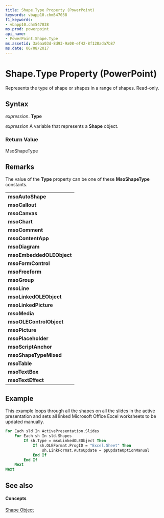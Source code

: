 ```yaml
---
title: Shape.Type Property (PowerPoint)
keywords: vbapp10.chm547038
f1_keywords:
- vbapp10.chm547038
ms.prod: powerpoint
api_name:
- PowerPoint.Shape.Type
ms.assetid: 3a6aa03d-8d93-9a08-ef42-8f128ada7b87
ms.date: 06/08/2017
---
```



# Shape.Type Property (PowerPoint)

Represents the type of shape or shapes in a range of shapes. Read-only.


## Syntax

 _expression_. **Type**

 _expression_ A variable that represents a **Shape** object.


### Return Value

MsoShapeType


## Remarks

The value of the **Type** property can be one of these **MsoShapeType** constants.


||
|:-----|
|**msoAutoShape**|
|**msoCallout**|
|**msoCanvas**|
|**msoChart**|
|**msoComment**|
|**msoContentApp**|
|**msoDiagram**|
|**msoEmbeddedOLEObject**|
|**msoFormControl**|
|**msoFreeform**|
|**msoGroup**|
|**msoLine**|
|**msoLinkedOLEObject**|
|**msoLinkedPicture**|
|**msoMedia**|
|**msoOLEControlObject**|
|**msoPicture**|
|**msoPlaceholder**|
|**msoScriptAnchor**|
|**msoShapeTypeMixed**|
|**msoTable**|
|**msoTextBox**|
|**msoTextEffect**|

## Example

This example loops through all the shapes on all the slides in the active presentation and sets all linked Microsoft Office Excel worksheets to be updated manually.


```vb
For Each sld In ActivePresentation.Slides 
    For Each sh In sld.Shapes 
        If sh.Type = msoLinkedOLEObject Then 
            If sh.OLEFormat.ProgID = "Excel.Sheet" Then 
                sh.LinkFormat.AutoUpdate = ppUpdateOptionManual 
            End If 
        End If 
    Next 
Next
```


## See also


#### Concepts


[Shape Object](shape-object-powerpoint.md)

